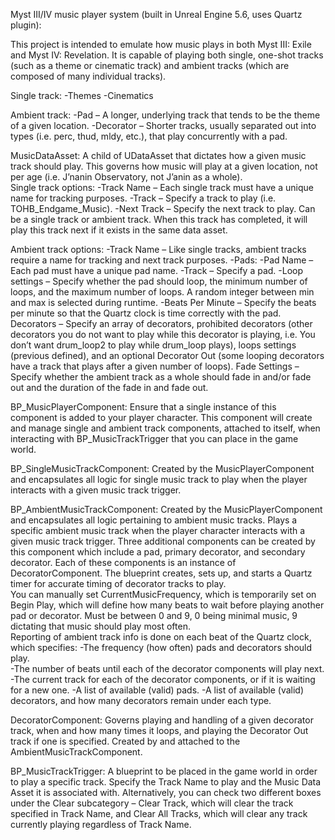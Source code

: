 Myst III/IV music player system (built in Unreal Engine 5.6, uses Quartz plugin): 

This project is intended to emulate how music plays in both Myst III: Exile and Myst IV: Revelation. It is capable of playing both single, 
one-shot tracks (such as a theme or cinematic track) and ambient tracks (which are composed of many individual tracks).  

Single track: 
	-Themes 
	-Cinematics 

Ambient track: 
	-Pad – A longer, underlying track that tends to be the theme of a given location. 
	-Decorator – Shorter tracks, usually separated out into types (i.e. perc, thud, mldy, 	etc.), that play concurrently with a pad. 

MusicDataAsset: 
A child of UDataAsset that dictates how a given music track should play. This governs how music will play at a given location, not per 
age (i.e. J’nanin Observatory, not J’anin as a whole).  
Single track options: 
  -Track Name – Each single track must have a unique name for tracking purposes. 
  -Track – Specify a track to play (i.e. TOHB_Endgame_Music). 
  -Next Track – Specify the next track to play. Can be a single track or ambient track. When this track has completed, it will play 
  this track next if it exists in the same data asset. 

Ambient track options: 
-Track Name – Like single tracks, ambient tracks require a name for tracking and next track purposes. 
-Pads: 
	-Pad Name – Each pad must have a unique pad name. 
	-Track – Specify a pad. 
	-Loop settings – Specify whether the pad should loop, the minimum number of 	loops, and the maximum number of loops. A random 
 integer between min and max 	is selected during runtime. 
	-Beats Per Minute – Specify the beats per minute so that the Quartz clock is time 	correctly with the pad. 
Decorators – Specify an array of decorators, prohibited decorators (other decorators you do not want to play while this decorator 
  is playing, i.e. You don’t want drum_loop2 to play while drum_loop plays), loops settings (previous defined), and	an optional Decorator 
  Out (some looping decorators have a track that plays after a 	given number of loops). 
Fade Settings – Specify whether the ambient track as a whole should fade in and/or fade out and the duration of the fade in and fade out.  

BP_MusicPlayerComponent: 
  Ensure that a single instance of this component is added to your player character. This component will create and manage single and 
  ambient track components, attached to itself, when interacting with BP_MusicTrackTrigger that you can place in the game world.  
 
BP_SingleMusicTrackComponent: 
  Created by the MusicPlayerComponent and encapsulates all logic for single music track to play when the player interacts with a given 
  music track trigger. 

BP_AmbientMusicTrackComponent: 
Created by the MusicPlayerComponent and encapsulates all logic pertaining to ambient music tracks. Plays a specific ambient music 
track when the player character interacts with a given music track trigger. Three additional components can be created by this component 
which include a pad, primary decorator, and secondary decorator. Each of these components is an instance of DecoratorComponent. 
The blueprint creates, sets up, and starts a Quartz timer for accurate timing of decorator tracks to play.  
You can manually set CurrentMusicFrequency, which is temporarily set on Begin Play, which will define how many beats to wait before 
playing another pad or decorator. Must be between 0 and 9, 0 being minimal music, 9 dictating that music should play most often.  
Reporting of ambient track info is done on each beat of the Quartz clock, which specifies: 
  -The frequency (how often) pads and decorators should play.	 
  -The number of beats until each of the decorator components will play next. 
	-The current track for each of the decorator components, or if it is waiting for a new 	one. 
	-A list of available (valid) pads. 
  -A list of available (valid) decorators, and how many decorators remain under each 	type.  

DecoratorComponent: 
  Governs playing and handling of a given decorator track, when and how many times it loops, and playing the Decorator Out track 
  if one is specified. Created by and attached to the AmbientMusicTrackComponent. 

BP_MusicTrackTrigger: 
  A blueprint to be placed in the game world in order to play a specific track. Specify the Track Name to play and the Music Data 
  Asset it is associated with. Alternatively, you can check two different boxes under the Clear subcategory – Clear Track, which 
  will clear the track specified in Track Name, and Clear All Tracks, which will clear any track currently playing regardless of Track Name. 





  
